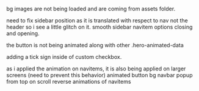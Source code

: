 bg images are not being loaded and are coming from assets folder.

<!-- navbar -->
need to fix sidebar position as it is translated with respect to nav not the header so i see a little glitch on it.
smooth sidebar navitem options closing and opening.

<!-- hero section -->
the button is not being animated along with other .hero-animated-data

<!-- task management -->
adding a tick sign inside of custom checkbox.


<!-- animations -->
as i applied the animation on navitems, it is also being applied on larger screens (need to prevent this behavior)
animated button bg
navbar popup from top on scroll
reverse animations of navitems